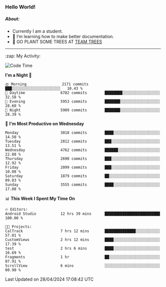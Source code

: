 ### Hello World!

##### About:
- Currently I am a student.
- 🌱 I’m learning how to make better documentation.
- 🌱 GO PLANT SOME TREES AT [TEAM TREES](https://teamtrees.org/)

---
  <summary>:zap: My Activity:</summary>
  
<!--START_SECTION:waka-->
![Code Time](http://img.shields.io/badge/Code%20Time-1%2C338%20hrs%2020%20mins-blue)

**I'm a Night 🦉** 

```text
🌞 Morning                2171 commits        ███░░░░░░░░░░░░░░░░░░░░░░   10.43 % 
🌆 Daytime                6782 commits        ████████░░░░░░░░░░░░░░░░░   32.58 % 
🌃 Evening                5953 commits        ███████░░░░░░░░░░░░░░░░░░   28.60 % 
🌙 Night                  5909 commits        ███████░░░░░░░░░░░░░░░░░░   28.39 % 
```
📅 **I'm Most Productive on Wednesday** 

```text
Monday                   3018 commits        ████░░░░░░░░░░░░░░░░░░░░░   14.50 % 
Tuesday                  2812 commits        ███░░░░░░░░░░░░░░░░░░░░░░   13.51 % 
Wednesday                4762 commits        ██████░░░░░░░░░░░░░░░░░░░   22.88 % 
Thursday                 2690 commits        ███░░░░░░░░░░░░░░░░░░░░░░   12.92 % 
Friday                   2099 commits        ███░░░░░░░░░░░░░░░░░░░░░░   10.08 % 
Saturday                 1879 commits        ██░░░░░░░░░░░░░░░░░░░░░░░   09.03 % 
Sunday                   3555 commits        ████░░░░░░░░░░░░░░░░░░░░░   17.08 % 
```


📊 **This Week I Spent My Time On** 

```text
🔥 Editors: 
Android Studio           12 hrs 39 mins      █████████████████████████   100.00 % 

🐱‍💻 Projects: 
CalTrack                 7 hrs 12 mins       ██████████████░░░░░░░░░░░   57.01 % 
CustomViews              2 hrs 12 mins       ████░░░░░░░░░░░░░░░░░░░░░   17.39 % 
test                     2 hrs 6 mins        ████░░░░░░░░░░░░░░░░░░░░░   16.69 % 
Fragments                1 hr                ██░░░░░░░░░░░░░░░░░░░░░░░   07.91 % 
ScrollView               6 mins              ░░░░░░░░░░░░░░░░░░░░░░░░░   00.90 % 
```


 Last Updated on 28/04/2024 17:08:42 UTC
<!--END_SECTION:waka-->
